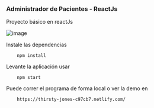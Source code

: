 ### Administrador de Pacientes - ReactJs
Proyecto básico en reactJs

![image](https://user-images.githubusercontent.com/61263958/78811243-28cc8e00-798f-11ea-8c26-2bfd69c3fc67.png)

Instale las dependencias 
``` 
    npm install 
```

Levante la aplicación usar 
``` 
    npm start
```

Puede correr el programa de forma local o ver la demo en 
``` 
    https://thirsty-jones-c97cb7.netlify.com/
```
